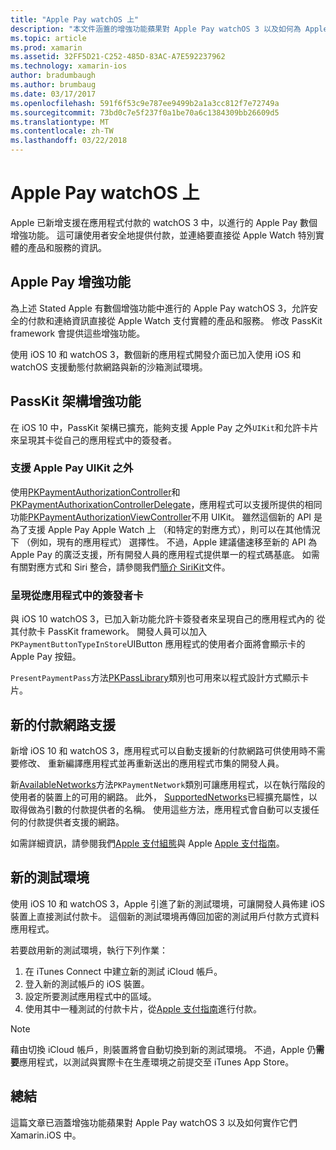 ```yaml
---
title: "Apple Pay watchOS 上"
description: "本文件涵蓋的增強功能蘋果對 Apple Pay watchOS 3 以及如何為 Apple Watch 中 Xamarin.iOS 實作它們。"
ms.topic: article
ms.prod: xamarin
ms.assetid: 32FF5D21-C252-485D-83AC-A7E592237962
ms.technology: xamarin-ios
author: bradumbaugh
ms.author: brumbaug
ms.date: 03/17/2017
ms.openlocfilehash: 591f6f53c9e787ee9499b2a1a3cc812f7e72749a
ms.sourcegitcommit: 73bd0c7e5f237f0a1be70a6c1384309bb26609d5
ms.translationtype: MT
ms.contentlocale: zh-TW
ms.lasthandoff: 03/22/2018
---
```

# <a name="apple-pay-on-watchos"></a>Apple Pay watchOS 上

Apple 已新增支援在應用程式付款的 watchOS 3 中，以進行的 Apple Pay 數個增強功能。 這可讓使用者安全地提供付款，並連絡要直接從 Apple Watch 特別實體的產品和服務的資訊。


## <a name="about-apple-pay-enhancements"></a>Apple Pay 增強功能

為上述 Stated Apple 有數個增強功能中進行的 Apple Pay watchOS 3，允許安全的付款和連絡資訊直接從 Apple Watch 支付實體的產品和服務。 修改 PassKit framework 會提供這些增強功能。

使用 iOS 10 和 watchOS 3，數個新的應用程式開發介面已加入使用 iOS 和 watchOS 支援動態付款網路與新的沙箱測試環境。

## <a name="passkit-framework-enhancements"></a>PassKit 架構增強功能

在 iOS 10 中，PassKit 架構已擴充，能夠支援 Apple Pay 之外`UIKit`和允許卡片來呈現其卡從自己的應用程式中的簽發者。 

### <a name="supporting-apple-pay-outside-of-uikit"></a>支援 Apple Pay UIKit 之外

使用[PKPaymentAuthorizationController](https://developer.apple.com/reference/passkit/pkpaymentauthorizationcontroller)和[PKPaymentAuthorixationControllerDelegate](https://developer.apple.com/reference/passkit/pkpaymentauthorizationcontrollerdelegate)，應用程式可以支援所提供的相同功能[PKPaymentAuthorizationViewController](https://developer.apple.com/reference/passkit/pkpaymentauthorizationviewcontroller)不用 UIKit。 雖然這個新的 API 是為了支援 Apple Pay Apple Watch 上 （和特定的對應方式），則可以在其他情況下 （例如，現有的應用程式） 選擇性。 不過，Apple 建議儘速移至新的 API 為 Apple Pay 的廣泛支援，所有開發人員的應用程式提供單一的程式碼基底。 如需有關對應方式和 Siri 整合，請參閱我們[簡介 SiriKit](~/ios/platform/sirikit/index.md)文件。

### <a name="presenting-issuer-cards-from-within-apps"></a>呈現從應用程式中的簽發者卡

與 iOS 10 watchOS 3，已加入新功能允許卡簽發者來呈現自己的應用程式內的 從其付款卡 PassKit framework。 開發人員可以加入`PKPaymentButtonTypeInStore`UIButton 應用程式的使用者介面將會顯示卡的 Apple Pay 按鈕。

`PresentPaymentPass`方法[PKPassLibrary](https://developer.apple.com/reference/passkit/pkpasslibrary)類別也可用來以程式設計方式顯示卡片。

## <a name="new-payment-network-support"></a>新的付款網路支援

新增 iOS 10 和 watchOS 3，應用程式可以自動支援新的付款網路可供使用時不需要修改、 重新編譯應用程式並再重新送出的應用程式市集的開發人員。

新[AvailableNetworks](https://developer.apple.com/reference/passkit/pkpaymentrequest/1833288-availablenetworks)方法`PKPaymentNetwork`類別可讓應用程式，以在執行階段的使用者的裝置上的可用的網路。 此外， [SupportedNetworks](https://developer.apple.com/reference/passkit/pkpaymentrequest/1619329-supportednetworks)已經擴充屬性，以取得做為引數的付款提供者的名稱。 使用這些方法，應用程式會自動可以支援任何的付款提供者支援的網路。

如需詳細資訊，請參閱我們[Apple 支付組態](~/ios/platform/apple-pay.md)與 Apple [Apple 支付指南](https://developer.apple.com/apple-pay/)。

## <a name="new-testing-environment"></a>新的測試環境

使用 iOS 10 和 watchOS 3，Apple 引進了新的測試環境，可讓開發人員佈建 iOS 裝置上直接測試付款卡。 這個新的測試環境再傳回加密的測試用戶付款方式資料應用程式。

若要啟用新的測試環境，執行下列作業：

1. 在 iTunes Connect 中建立新的測試 iCloud 帳戶。
2. 登入新的測試帳戶的 iOS 裝置。
3. 設定所要測試應用程式中的區域。
4. 使用其中一種測試的付款卡片，從[Apple 支付指南](https://developer.apple.com/apple-pay/)進行付款。

> [!NOTE]
> 藉由切換 iCloud 帳戶，則裝置將會自動切換到新的測試環境。 不過，Apple 仍**需要**應用程式，以測試與實際卡在生產環境之前提交至 iTunes App Store。

## <a name="summary"></a>總結

這篇文章已涵蓋增強功能蘋果對 Apple Pay watchOS 3 以及如何實作它們 Xamarin.iOS 中。

